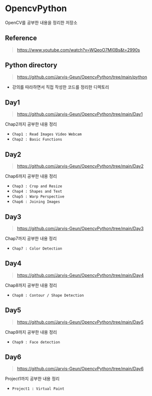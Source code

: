 # OpencvPython
OpenCV를 공부한 내용을 정리한 저장소

## Reference
> https://www.youtube.com/watch?v=WQeoO7MI0Bs&t=2990s

## Python directory
> https://github.com/Jarvis-Geun/OpencvPython/tree/main/python
- 강의를 따라하면서 직접 작성한 코드를 정리한 디렉토리

## Day1
> https://github.com/Jarvis-Geun/OpencvPython/tree/main/Day1

Chap2까지 공부한 내용 정리
- `Chap1 : Read Images Video Webcam`
- `Chap2 : Basic Functions`

## Day2
> https://github.com/Jarvis-Geun/OpencvPython/tree/main/Day2

Chap6까지 공부한 내용 정리
- `Chap3 : Crop and Resize`
- `Chap4 : Shapes and Text`
- `Chap5 : Warp Perspective`
- `Chap6 : Joining Images`

## Day3
> https://github.com/Jarvis-Geun/OpencvPython/tree/main/Day3

Chap7까지 공부한 내용 정리
- `Chap7 : Color Detection`

## Day4
> https://github.com/Jarvis-Geun/OpencvPython/tree/main/Day4

Chap8까지 공부한 내용 정리
- `Chap8 : Contour / Shape Detection`

## Day5
> https://github.com/Jarvis-Geun/OpencvPython/tree/main/Day5

Chap9까지 공부한 내용 정리
- `Chap9 : Face detection`

## Day6
> https://github.com/Jarvis-Geun/OpencvPython/tree/main/Day6

Project1까지 공부한 내용 정리
- `Project1 : Virtual Paint`
